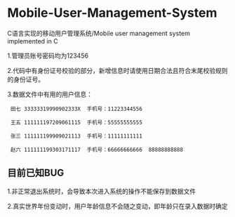 # Mobile-User-Management-System
C语言实现的移动用户管理系统/Mobile user management system implemented in C


1.管理员账号密码均为123456

2.代码中有身份证号校验的部分，新增信息时请使用日期合法且符合末尾校验规则的身份证号。

3.数据文件中有用的用户信息：

	 田七 33333319990902333X  手机号：11223344556
   
	 王五 111111197209061115  手机号：55555555555
   
	 张三 111111199909021113  手机号：11111111111
   
	 赵六 111111199303171117  手机号：66666666666  88888888888
   
   
   
   
## 目前已知BUG

1.非正常退出系统时，会导致本次进入系统的操作不能保存到数据文件

2.真实世界年份变动时，用户年龄信息不会随之变动，即年龄只在录入数据时确定
